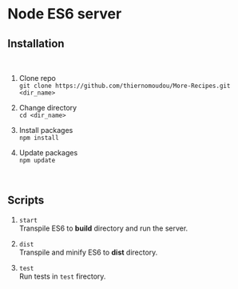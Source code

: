 # Node ES6 server

## Installation
&nbsp;

1. Clone repo    
`git clone https://github.com/thiernomoudou/More-Recipes.git <dir_name>`    

2. Change directory    
`cd <dir_name>`    
 

3. Install packages    
`npm install`    

4. Update packages    
`npm update`    

&nbsp;

## Scripts

1. `start`    
Transpile ES6 to **build** directory and run the server.    

2. `dist`    
Transpile and minify ES6 to **dist** directory.    

3. `test`    
Run tests in `test` firectory.    
